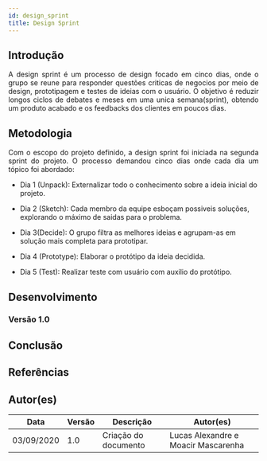 ```yaml
---
id: design_sprint
title: Design Sprint
---
```


## Introdução
<p align = "justify">
A design sprint é um processo de design focado em cinco dias, onde o grupo se reune para responder questões criticas de negocios por meio de design, prototipagem e testes de ideias com o usuário. O objetivo é reduzir longos ciclos de debates e meses em uma unica semana(sprint), obtendo um produto acabado e os feedbacks dos clientes em poucos dias.
</p>


## Metodologia
<p align = "justify">
Com o escopo do projeto definido, a design sprint foi iniciada na segunda sprint do projeto. O processo demandou cinco dias onde cada dia um tópico foi abordado: 
</p>

- Dia 1 (Unpack): Externalizar todo o conhecimento sobre a ideia inicial do projeto.

- Dia 2 (Sketch): Cada membro da equipe esboçam possiveis soluções, explorando o máximo de saidas para o problema.

- Dia 3(Decide): O grupo filtra as melhores ideias e agrupam-as em solução mais completa para prototipar. 

- Dia 4 (Prototype): Elaborar o protótipo da ideia decidida.

- Dia 5 (Test): Realizar teste com usuário com auxilio do protótipo.

## Desenvolvimento

### Versão 1.0
<p align = "justify">

</p>

<p align = "justify">

</p>

## Conclusão
<p align = "justify">

</p>
 
## Referências

> 
 
>

## Autor(es)

| Data | Versão | Descrição | Autor(es) |
| -- | -- | -- | -- |
| 03/09/2020 | 1.0 | Criação do documento | Lucas Alexandre e Moacir Mascarenha | 